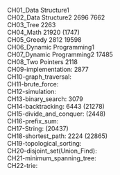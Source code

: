 CH01_Data Structure1  <br>
CH02_Data Structure2 2696 7662 <br>
CH03_Tree 2263 <br>
CH04_Math 21920 (1747) <br>
CH05_Greedy 2812 19598 <br>
CH06_Dynamic Programming1 <br>
CH07_Dynamic Programming2 17485 <br>
CH08_Two Pointers 2118 <br>
CH09-implementation: 2877 <br>
CH10-graph_traversal: <br>
CH11-brute_force:  <br>
CH12-simulation:  <br> 
CH13-binary_search: 3079 <br>
CH14-backtracking: 6443 (21278) <br>
CH15-divide_and_conquer: (2448) <br>
CH16-prefix_sum: <br>
CH17-String: (20437) <br>
CH18-shortest_path: 2224 (22865) <br>
CH19-topological_sorting:<br>
CH20-disjoint_set(Union_Find): <br>
CH21-minimum_spanning_tree:  <br>
CH22-trie: <br>



